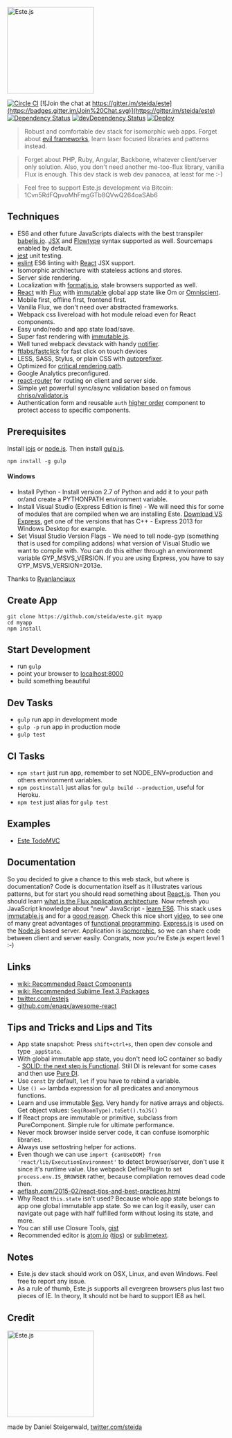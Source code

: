 <a href="https://este.herokuapp.com/"><img alt="Este.js" src="https://cloud.githubusercontent.com/assets/66249/6515265/b91f0fb8-c388-11e4-857e-c90902e0b7a1.png" width="200"></a>

[![Circle CI](https://circleci.com/gh/steida/este.svg?style=svg)](https://circleci.com/gh/steida/este)
[![Join the chat at https://gitter.im/steida/este](https://badges.gitter.im/Join%20Chat.svg)](https://gitter.im/steida/este)
[![Dependency Status](https://david-dm.org/steida/este.png)](https://david-dm.org/steida/este)
[![devDependency Status](https://david-dm.org/steida/este/dev-status.png)](https://david-dm.org/steida/este#info=devDependencies)
[![Deploy](https://www.herokucdn.com/deploy/button.png)](https://heroku.com/deploy)

> Robust and comfortable dev stack for isomorphic web apps. Forget about [evil frameworks](http://tomasp.net/blog/2015/library-frameworks/), learn laser focused libraries and patterns instead.

> Forget about PHP, Ruby, Angular, Backbone, whatever client/server only solution. Also, you don't need another me-too-flux library, vanilla Flux is enough. This dev stack is web dev panacea, at least for me :-)

> Feel free to support Este.js development via Bitcoin: 1Cvn5RdFQpvoMhFmgGTb8QVwQ264oaSAb6

## Techniques

- ES6 and other future JavaScripts dialects with the best transpiler [babeljs.io](https://babeljs.io/). [JSX](http://facebook.github.io/react/docs/jsx-in-depth.html) and [Flowtype](http://flowtype.org/) syntax supported as well. Sourcemaps enabled by default.
- [jest](https://facebook.github.io/jest) unit testing.
- [eslint](http://eslint.org/) ES6 linting with [React](https://github.com/yannickcr/eslint-plugin-react) JSX support.
- Isomorphic architecture with stateless actions and stores.
- Server side rendering.
- Localization with [formatjs.io](http://formatjs.io/), stale browsers supported as well.
- [React](http://facebook.github.io/react/) with [Flux](https://facebook.github.io/flux/) with [immutable](http://facebook.github.io/immutable-js) global app state like Om or [Omniscient](https://github.com/omniscientjs/omniscient/wiki/Simpler-UI-Reasoning-with-Unidirectional-Dataflow-and-Immutable-Data).
- Mobile first, offline first, frontend first.
- Vanilla Flux, we don't need over abstracted frameworks.
- Webpack css livereload with hot module reload even for React components.
- Easy undo/redo and app state load/save.
- Super fast rendering with [immutable.js](http://facebook.github.io/immutable-js).
- Well tuned webpack devstack with handy [notifier](https://github.com/mikaelbr/node-notifier).
- [ftlabs/fastclick](https://github.com/ftlabs/fastclick) for fast click on touch devices
- LESS, SASS, Stylus, or plain CSS with [autoprefixer](https://github.com/postcss/autoprefixer).
- Optimized for [critical rendering path](https://developers.google.com/web/fundamentals/performance/critical-rendering-path).
- Google Analytics preconfigured.
- [react-router](https://github.com/rackt/react-router) for routing on client and server side.
- Simple yet powerfull sync/async validation based on famous [chriso/validator.js](https://github.com/chriso/validator.js)
- Authentication form and reusable `auth` [higher order](https://medium.com/@dan_abramov/mixins-are-dead-long-live-higher-order-components-94a0d2f9e750) component to protect access to specific components.

## Prerequisites

Install [iojs](https://iojs.org/) or [node.js](http://nodejs.org).
Then install [gulp.js](http://gulpjs.com/).
```shell
npm install -g gulp
```

#### Windows

- Install Python - Install version 2.7 of Python and add it to your path or/and create a PYTHONPATH environment variable.
- Install Visual Studio (Express Edition is fine) - We will need this for some of modules that are compiled when we are installing Este. [Download VS Express](https://www.visualstudio.com/en-us/products/visual-studio-express-vs.aspx), get one of the versions that has C++ - Express 2013 for Windows Desktop for example.
- Set Visual Studio Version Flags - We need to tell node-gyp (something that is used for compiling addons) what version of Visual Studio we want to compile with. You can do this either through an environment variable GYP_MSVS_VERSION. If you are using Express, you have to say GYP_MSVS_VERSION=2013e.

Thanks to [Ryanlanciaux](http://ryanlanciaux.github.io/blog/2014/08/02/using-jest-for-testing-react-components-on-windows/)

## Create App

```shell
git clone https://github.com/steida/este.git myapp
cd myapp
npm install
```

## Start Development

- run `gulp`
- point your browser to [localhost:8000](http://localhost:8000)
- build something beautiful

## Dev Tasks

- `gulp` run app in development mode
- `gulp -p` run app in production mode
- `gulp test`

## CI Tasks

- `npm start` just run app, remember to set NODE_ENV=production and others environment variables.
- `npm postinstall` just alias for `gulp build --production`, useful for Heroku.
- `npm test` just alias for `gulp test`

## Examples

- [Este TodoMVC](https://github.com/steida/este-todomvc)

## Documentation

So you decided to give a chance to this web stack, but where is documentation? Code is documentation itself as it illustrates various patterns, but for start you should read something about [React.js](http://facebook.github.io/react/). Then you should learn [what is the Flux
application architecture](https://medium.com/brigade-engineering/what-is-the-flux-application-architecture-b57ebca85b9e). Now refresh you JavaScript knowledge about "new" JavaScript - [learn ES6](https://babeljs.io/docs/learn-es6/). This stack uses [immutable.js](http://facebook.github.io/immutable-js/) and for a [good reason](https://github.com/facebook/immutable-js/#the-case-for-immutability). Check this nice short [video](https://www.youtube.com/watch?v=5yHFTN-_mOo), to see one of many great advantages of [functional programming](http://www.smashingmagazine.com/2014/07/02/dont-be-scared-of-functional-programming/). [Express.js](http://expressjs.com/) is used on the [Node.js](http://nodejs.org/api/) based server. Application is [isomorphic](http://isomorphic.net/javascript), so we can share code between client and server easily. Congrats, now you're Este.js expert level 1 :-)

## Links

- [wiki: Recommended React Components](https://github.com/steida/este/wiki/Recommended-React-Components)
- [wiki: Recommended Sublime Text 3 Packages](https://github.com/steida/este/wiki/Recommended-Sublime-Text-3-Packages)
- [twitter.com/estejs](https://twitter.com/estejs)
- [github.com/enaqx/awesome-react](https://github.com/enaqx/awesome-react)

## Tips and Tricks and Lips and Tits

- App state snapshot: Press `shift+ctrl+s`, then open dev console and type `_appState`.
- With global immutable app state, you don't need IoC container so badly - [SOLID: the next step is Functional](http://blog.ploeh.dk/2014/03/10/solid-the-next-step-is-functional). Still DI is relevant for some cases and then use [Pure DI](http://blog.ploeh.dk/2014/06/10/pure-di/).
- Use `const` by default, `let` if you have to rebind a variable.
- Use `() =>` lambda expression for all predicates and anonymous functions.
- Learn and use immutable [Seq](https://github.com/facebook/immutable-js#lazy-seq). Very handy for native arrays and objects. Get object values: `Seq(RoomType).toSet().toJS()`
- If React props are immutable or primitive, subclass from PureComponent. Simple rule for ultimate performance.
- Never mock browser inside server code, it can confuse isomorphic libraries.
- Always use settostring helper for actions.
- Even though we can use `import {canUseDOM} from 'react/lib/ExecutionEnvironment'` to detect browser/server, don't use it since it's runtime value. Use webpack DefinePlugin to set `process.env.IS_BROWSER` rather, because compilation removes dead code then.
- [aeflash.com/2015-02/react-tips-and-best-practices.html](http://aeflash.com/2015-02/react-tips-and-best-practices.html)
- Why React `this.state` isn't used? Because whole app state belongs to app one global immutable app state. So we can log it easily, user can navigate out page with half fulfilled form without losing its state, and more.
- You can still use Closure Tools, [gist](https://gist.github.com/steida/afbc595a1e2f27e925d9)
- Recommended editor is [atom.io](https://atom.io) ([tips](https://github.com/steida/atom-io-settings)) or [sublimetext](http://www.sublimetext.com/).

## Notes

- Este.js dev stack should work on OSX, Linux, and even Windows. Feel free to report any issue.
- As a rule of thumb, Este.js supports all evergreen browsers plus last two pieces of IE. In theory, It should not be hard to support IE8 as hell.

## Credit

<img alt="Este.js" src="https://cloud.githubusercontent.com/assets/66249/6515278/de638916-c388-11e4-8754-184f5b11e770.jpeg" width="200">

made by Daniel Steigerwald, [twitter.com/steida](https://twitter.com/steida)
